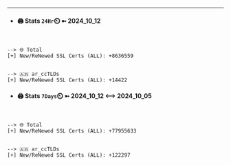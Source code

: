 

---
- #### 🖨️ **Stats** `24Hr`⏲️ ➼ 2024_10_12
```console


--> 🌐 Total
[+] New/ReNewed SSL Certs (ALL): +8636559


--> 🇦🇷 ar_ccTLDs
[+] New/ReNewed SSL Certs (ALL): +14422

```

- #### 🖨️ **Stats** `7Days`⏲️ ➼ 2024_10_12 <--> 2024_10_05
```console


--> 🌐 Total
[+] New/ReNewed SSL Certs (ALL): +77955633


--> 🇦🇷 ar_ccTLDs
[+] New/ReNewed SSL Certs (ALL): +122297

```

